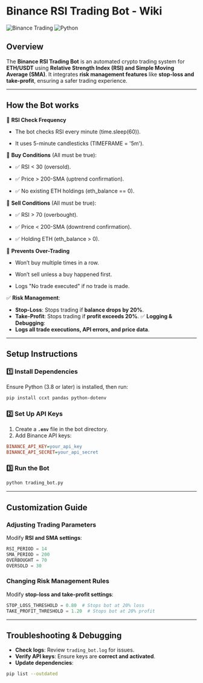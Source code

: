 # Binance RSI Trading Bot - Wiki

![Binance Trading](https://img.shields.io/badge/Binance-Trading-yellow.svg) ![Python](https://img.shields.io/badge/Python-3.8+-blue.svg)

## Overview
The **Binance RSI Trading Bot** is an automated crypto trading system for **ETH/USDT** using **Relative Strength Index (RSI) and Simple Moving Average (SMA)**. It integrates **risk management features** like **stop-loss and take-profit**, ensuring a safer trading experience.

---
## How the Bot works

🔹 **RSI Check Frequency**

- The bot checks RSI every minute (time.sleep(60)).

- It uses 5-minute candlesticks (TIMEFRAME = '5m').

🔵 **Buy Conditions** (All must be true):

- ✅ RSI < 30 (oversold).

- ✅ Price > 200-SMA (uptrend confirmation).

- ✅ No existing ETH holdings (eth_balance == 0).

🔴 **Sell Conditions** (All must be true):

- ✅ RSI > 70 (overbought).

- ✅ Price < 200-SMA (downtrend confirmation).

- ✅ Holding ETH (eth_balance > 0).

🔹 **Prevents Over-Trading**

- Won’t buy multiple times in a row.

- Won’t sell unless a buy happened first.

- Logs "No trade executed" if no trade is made.

✅ **Risk Management**:
   - **Stop-Loss**: Stops trading if **balance drops by 20%**.
   - **Take-Profit**: Stops trading if **profit exceeds 20%**.
✅ **Logging & Debugging**:
   - **Logs all trade executions, API errors, and price data**.

---
## Setup Instructions
### 1️⃣ Install Dependencies
Ensure Python (3.8 or later) is installed, then run:
```bash
pip install ccxt pandas python-dotenv
```

### 2️⃣ Set Up API Keys
1. Create a **`.env`** file in the bot directory.
2. Add Binance API keys:
```ini
BINANCE_API_KEY=your_api_key
BINANCE_API_SECRET=your_api_secret
```

### 3️⃣ Run the Bot
```bash
python trading_bot.py
```

---
## Customization Guide
### Adjusting Trading Parameters
Modify **RSI and SMA settings**:
```python
RSI_PERIOD = 14
SMA_PERIOD = 200
OVERBOUGHT = 70
OVERSOLD = 30
```

### Changing Risk Management Rules
Modify **stop-loss and take-profit settings**:
```python
STOP_LOSS_THRESHOLD = 0.80  # Stops bot at 20% loss
TAKE_PROFIT_THRESHOLD = 1.20  # Stops bot at 20% profit
```

---
## Troubleshooting & Debugging
- **Check logs**: Review `trading_bot.log` for issues.
- **Verify API keys**: Ensure keys are **correct and activated**.
- **Update dependencies**:
```bash
pip list --outdated
```


